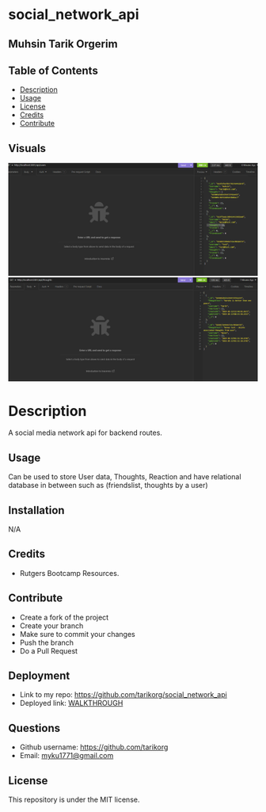# social_network_api

## Muhsin Tarik Orgerim

  ## Table of Contents
  - [Description](#description)
  - [Usage](#usage)
  - [License](#license)
  - [Credits](#credits)
  - [Contribute](#contribute)
  


  ## Visuals
  <img src="Images/image1.png">
  <img src="Images/image2.png">
 

  # Description
  A social media network api for backend routes.


  ## Usage
  Can be used to store User data, Thoughts, Reaction and have relational database in between such as (friendslist, thoughts by a user)
  ## Installation
  N/A

  ## Credits
  - Rutgers Bootcamp Resources.

  ## Contribute
  - Create a fork of the project
  - Create your branch
  - Make sure to commit your changes
  - Push the branch
  - Do a Pull Request

  ## Deployment
  - Link to my repo: https://github.com/tarikorg/social_network_api
  - Deployed link: [WALKTHROUGH](https://drive.google.com/file/d/1hqpSG62mfm3Tnl4NAiAwL1ZRCpyKr5j_/view?usp=sharing)
   
  ## Questions
  - Github username: https://github.com/tarikorg
  - Email: myku1771@gmail.com


  ## License
  This repository is under the MIT license.
